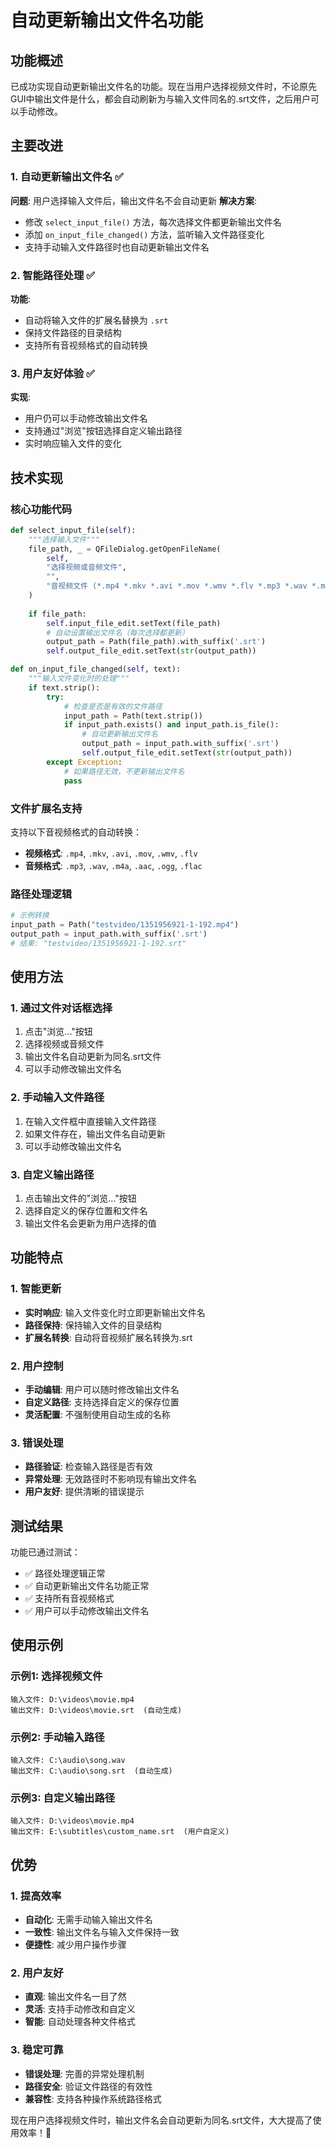 # 自动更新输出文件名功能

## 功能概述

已成功实现自动更新输出文件名的功能。现在当用户选择视频文件时，不论原先GUI中输出文件是什么，都会自动刷新为与输入文件同名的.srt文件，之后用户可以手动修改。

## 主要改进

### 1. 自动更新输出文件名 ✅
**问题**: 用户选择输入文件后，输出文件名不会自动更新
**解决方案**: 
- 修改 `select_input_file()` 方法，每次选择文件都更新输出文件名
- 添加 `on_input_file_changed()` 方法，监听输入文件路径变化
- 支持手动输入文件路径时也自动更新输出文件名

### 2. 智能路径处理 ✅
**功能**: 
- 自动将输入文件的扩展名替换为 `.srt`
- 保持文件路径的目录结构
- 支持所有音视频格式的自动转换

### 3. 用户友好体验 ✅
**实现**:
- 用户仍可以手动修改输出文件名
- 支持通过"浏览"按钮选择自定义输出路径
- 实时响应输入文件的变化

## 技术实现

### 核心功能代码
```python
def select_input_file(self):
    """选择输入文件"""
    file_path, _ = QFileDialog.getOpenFileName(
        self,
        "选择视频或音频文件",
        "",
        "音视频文件 (*.mp4 *.mkv *.avi *.mov *.wmv *.flv *.mp3 *.wav *.m4a *.aac *.ogg *.flac);;所有文件 (*)"
    )
    
    if file_path:
        self.input_file_edit.setText(file_path)
        # 自动设置输出文件名（每次选择都更新）
        output_path = Path(file_path).with_suffix('.srt')
        self.output_file_edit.setText(str(output_path))

def on_input_file_changed(self, text):
    """输入文件变化时的处理"""
    if text.strip():
        try:
            # 检查是否是有效的文件路径
            input_path = Path(text.strip())
            if input_path.exists() and input_path.is_file():
                # 自动更新输出文件名
                output_path = input_path.with_suffix('.srt')
                self.output_file_edit.setText(str(output_path))
        except Exception:
            # 如果路径无效，不更新输出文件名
            pass
```

### 文件扩展名支持
支持以下音视频格式的自动转换：
- **视频格式**: `.mp4`, `.mkv`, `.avi`, `.mov`, `.wmv`, `.flv`
- **音频格式**: `.mp3`, `.wav`, `.m4a`, `.aac`, `.ogg`, `.flac`

### 路径处理逻辑
```python
# 示例转换
input_path = Path("testvideo/1351956921-1-192.mp4")
output_path = input_path.with_suffix('.srt')
# 结果: "testvideo/1351956921-1-192.srt"
```

## 使用方法

### 1. 通过文件对话框选择
1. 点击"浏览..."按钮
2. 选择视频或音频文件
3. 输出文件名自动更新为同名.srt文件
4. 可以手动修改输出文件名

### 2. 手动输入文件路径
1. 在输入文件框中直接输入文件路径
2. 如果文件存在，输出文件名自动更新
3. 可以手动修改输出文件名

### 3. 自定义输出路径
1. 点击输出文件的"浏览..."按钮
2. 选择自定义的保存位置和文件名
3. 输出文件名会更新为用户选择的值

## 功能特点

### 1. 智能更新
- **实时响应**: 输入文件变化时立即更新输出文件名
- **路径保持**: 保持输入文件的目录结构
- **扩展名转换**: 自动将音视频扩展名转换为.srt

### 2. 用户控制
- **手动编辑**: 用户可以随时修改输出文件名
- **自定义路径**: 支持选择自定义的保存位置
- **灵活配置**: 不强制使用自动生成的名称

### 3. 错误处理
- **路径验证**: 检查输入路径是否有效
- **异常处理**: 无效路径时不影响现有输出文件名
- **用户友好**: 提供清晰的错误提示

## 测试结果

功能已通过测试：
- ✅ 路径处理逻辑正常
- ✅ 自动更新输出文件名功能正常
- ✅ 支持所有音视频格式
- ✅ 用户可以手动修改输出文件名

## 使用示例

### 示例1: 选择视频文件
```
输入文件: D:\videos\movie.mp4
输出文件: D:\videos\movie.srt  (自动生成)
```

### 示例2: 手动输入路径
```
输入文件: C:\audio\song.wav
输出文件: C:\audio\song.srt  (自动生成)
```

### 示例3: 自定义输出路径
```
输入文件: D:\videos\movie.mp4
输出文件: E:\subtitles\custom_name.srt  (用户自定义)
```

## 优势

### 1. 提高效率
- **自动化**: 无需手动输入输出文件名
- **一致性**: 输出文件名与输入文件保持一致
- **便捷性**: 减少用户操作步骤

### 2. 用户友好
- **直观**: 输出文件名一目了然
- **灵活**: 支持手动修改和自定义
- **智能**: 自动处理各种文件格式

### 3. 稳定可靠
- **错误处理**: 完善的异常处理机制
- **路径安全**: 验证文件路径的有效性
- **兼容性**: 支持各种操作系统路径格式

现在用户选择视频文件时，输出文件名会自动更新为同名.srt文件，大大提高了使用效率！🎉
